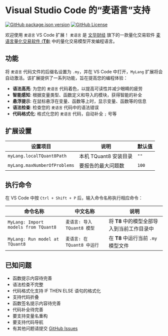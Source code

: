 # Visual Studio Code 的“麦语言”支持

[![GitHub package.json version](https://img.shields.io/github/package-json/v/X37ddV/my-lang)](https://marketplace.visualstudio.com/items?itemName=X37ddV.my-lang)
[![GitHub License](https://img.shields.io/github/license/X37ddV/my-lang)](https://marketplace.visualstudio.com/items?itemName=X37ddV.my-lang)

欢迎使用 `麦语言` VS Code 扩展！ `麦语言` 是 [文华财经](https://www.wenhua.com.cn/) 旗下的一款量化交易软件 [麦语言量化交易软件 (**T8**)](https://wt8.wenhua.com.cn/) 中的量化交易模型开发编程语言。

## 功能

将 `麦语言` 代码文件的后缀名设置为 `.my`，并在 VS Code 中打开，`MyLang` 扩展将会自动激活。该扩展提供了一系列功能，旨在提高您的编程体验：

-   **语法高亮**: 为您的 `麦语言` 代码着色，以提高可读性并减少眼睛的疲劳
-   **智能感知**: 根据变量类型、函数定义和导入的模块，获得智能的补全
-   **悬浮提示**: 在鼠标悬浮在变量、函数等上时，显示变量、函数等的信息
-   **语法检查**: 检查您的 `麦语言` 代码中的语法错误
-   **代码格式化**: 格式化您的 `麦语言` 代码，自动补全 `;` 号等

## 扩展设置

| 设置项目                     | 说明                  | 默认值 |
| ---------------------------- | --------------------- | ------ |
| `myLang.localTQuant8Path`    | 本机 TQuant8 安装目录 | `""`   |
| `myLang.maxNumberOfProblems` | 要报告的最大问题数    | `100`  |

## 执行命令

在 VS Code 中按 `Ctrl + Shift + P` 后，输入命令名称执行相应命令：

| 命令名称                             | 中文名称                    | 说明                                       |
| ------------------------------------ | --------------------------- | ------------------------------------------ |
| `MyLang: Import models from TQuant8` | `麦语言: 导入 TQuant8 模型` | 将 **T8** 中的模型全部导入到当前工作目录中 |
| `MyLang: Run model at TQuant8`       | `麦语言: 在 TQuant8 中运行` | 在 **T8** 中运行当前 `.my` 模型文件        |

## 已知问题

-   函数提示内容待完善
-   语法检查不完整
-   代码格式化支持 IF THEN ELSE 语句的格式化
-   支持代码折叠
-   函数签名提示内容待完善
-   代码补全待完善
-   要支持变量名重构
-   要支持代码导航
-   有其他问题请提交 [GitHub Issues](https://github.com/X37ddV/my-lang/issues)
